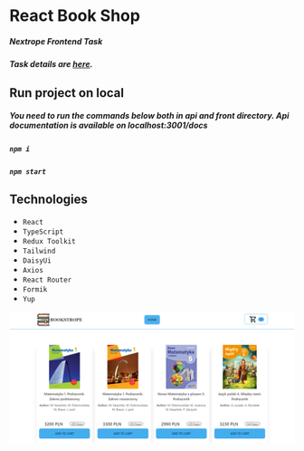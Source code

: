 # React Book Shop

##### Nextrope Frontend Task

##### Task details are [here](https://github.com/sinansk/nextrope-task-react/blob/main/task-description.md).

## Run project on local

##### You need to run the commands below both in api and front directory. Api documentation is available on localhost:3001/docs

##### `npm i`

##### `npm start`

## Technologies

- `React`
- `TypeScript`
- `Redux Toolkit`
- `Tailwind`
- `DaisyUi`
- `Axios`
- `React Router`
- `Formik`
- `Yup`

[![React Book Shop](https://github.com/sinansk/nextrope-task-react/blob/main/front/public/nextrope-task-book-shop.png)]()
